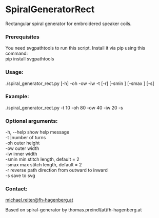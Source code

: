 # SpiralGeneratorRect
Rectangular spiral generator for embroidered speaker coils.

### Prerequisites

You need svgpathtools to run this script. Install it via pip using this command:  
pip install svgpathtools

### Usage:
./spiral_generator_rect.py [-h] -oh <float> -ow <float> -iw <float> -t <int> [-r] [-smin <float>] [-smax <float>] [-s]

### Example:
./spiral_generator_rect.py -t 10 -oh 80 -ow 40 -iw 20 -s


### Optional arguments:
  -h, --help  show help message  
  -t          |number of turns <int>  
  -oh         outer height <float>  
  -ow         outer width <float>  
  -iw         inner width <float>  
  -smin       min stitch length, default = 2 <float>  
  -smax       max stitch length, default = 2 <float>  
  -r          reverse path direction from outward to inward  
  -s          save to svg  
  
### Contact:
michael.reiter@fh-hagenberg.at

Based on spiral-generator by thomas.preindl(at)fh-hagenberg.at

